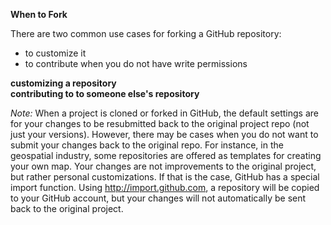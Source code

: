<strong>When to Fork</strong>  

There are two common use cases for forking a GitHub repository:
* to customize it
* to contribute when you do not have write permissions

**customizing a repository**  
**contributing to to someone else's repository**

*Note:* When a project is cloned or forked in GitHub, the default settings are for your changes to be resubmitted back to the original project repo (not just your versions). However, there may be cases when you do not want to submit your changes back to the original repo. For instance, in the geospatial industry, some repositories are offered as templates for creating your own map. Your changes are not improvements to the original project, but rather personal customizations. If that is the case, GitHub has a special import function. Using http://import.github.com, a repository will be copied to your GitHub account, but your changes will not automatically be sent back to the original project.

